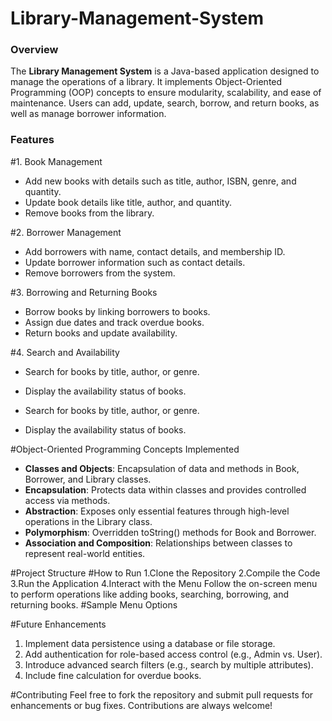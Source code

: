 # Library-Management-System

### Overview

The **Library Management System** is a Java-based application designed to manage the operations of a library. It implements Object-Oriented Programming (OOP) concepts to ensure modularity, scalability, and ease of maintenance. Users can add, update, search, borrow, and return books, as well as manage borrower information.

### Features
#1. Book Management

- Add new books with details such as title, author, ISBN, genre, and quantity.
- Update book details like title, author, and quantity.
- Remove books from the library.

#2. Borrower Management

- Add borrowers with name, contact details, and membership ID.
- Update borrower information such as contact details.
- Remove borrowers from the system.

#3. Borrowing and Returning Books

- Borrow books by linking borrowers to books.
- Assign due dates and track overdue books.
- Return books and update availability.

#4. Search and Availability

- Search for books by title, author, or genre.
- Display the availability status of books.



- Search for books by title, author, or genre.
- Display the availability status of books.


#Object-Oriented Programming Concepts Implemented

- **Classes and Objects**: Encapsulation of data and methods in Book, Borrower, and Library classes.
- **Encapsulation**: Protects data within classes and provides controlled access via methods.
- **Abstraction**: Exposes only essential features through high-level operations in the Library class.
- **Polymorphism**: Overridden toString() methods for Book and Borrower.
- **Association and Composition**: Relationships between classes to represent real-world entities.

#Project Structure
#How to Run
1.Clone the Repository
2.Compile the Code
3.Run the Application
4.Interact with the Menu
Follow the on-screen menu to perform operations like adding books, searching, borrowing, and returning books.
#Sample Menu Options

#Future Enhancements
1. Implement data persistence using a database or file storage.
2. Add authentication for role-based access control (e.g., Admin vs. User).
3. Introduce advanced search filters (e.g., search by multiple attributes).
4. Include fine calculation for overdue books.

#Contributing
Feel free to fork the repository and submit pull requests for enhancements or bug fixes. Contributions are always welcome!
